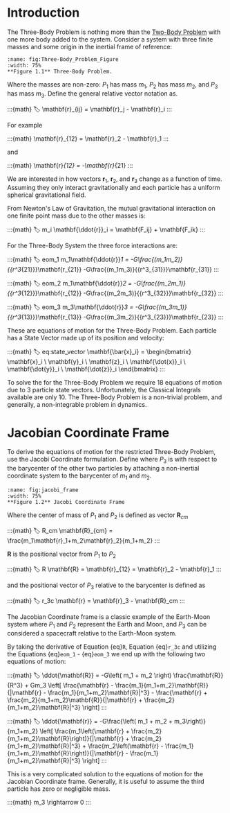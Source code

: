 
# Introduction 

The Three-Body Problem is nothing more than the [Two-Body Problem](../Classical_Orbital_Elements/Two_Body_Problem.md) with one more body added to the system. Consider a system with three finite masses and some origin in the inertial frame of reference:

```{figure} ./images/three-body_image.png
:name: fig:Three-Body_Problem_Figure
:width: 75%
**Figure 1.1** Three-Body Problem.
```


Where the masses are non-zero: $P_1$ has mass $m_1$, $P_2$ has mass $m_2$, and $P_3$ has mass $m_3$. Define the general relative vector notation as.

:::{math}
:label:
\mathbf{r}_{ij} = \mathbf{r}_j - \mathbf{r}_i
:::

For example

:::{math}
\mathbf{r}_{12} = \mathbf{r}_2 - \mathbf{r}_1
:::

and 

:::{math}
\mathbf{r}_{12} = -\mathbf{r}_{21}
:::

We are interested in how vectors $\mathbf{r}_1$, $\mathbf{r}_2$, and $\mathbf{r}_3$ change as a function of time. Assuming they only interact gravitationally and each particle has a uniform spherical gravitational field.

From Newton's Law of Gravitation, the mutual gravitational interaction on one finite point mass due to the other masses is:

:::{math}
:label:
m_i \mathbf{\ddot{r}}_i = \mathbf{F_ij} + \mathbf{F_ik} 
:::

For the Three-Body System the three force interactions are:

:::{math}
:label: eom_1
m_1\mathbf{\ddot{r}}_1 = -G\frac{(m_1m_2)}{{r^3_{21}}}\mathbf{r_{21}} -G\frac{(m_1m_3)}{{r^3_{31}}}\mathbf{r_{31}}
:::

:::{math}
:label: eom_2
m_1\mathbf{\ddot{r}}_2 = -G\frac{(m_2m_1)}{{r^3_{12}}}\mathbf{r_{12}} -G\frac{(m_2m_3)}{{r^3_{32}}}\mathbf{r_{32}}
:::

:::{math}
:label: eom_3
m_3\mathbf{\ddot{r}}_3 = -G\frac{(m_3m_1)}{{r^3_{13}}}\mathbf{r_{13}} -G\frac{(m_3m_2)}{{r^3_{23}}}\mathbf{r_{23}}
:::

These are equations of motion for the Three-Body Problem. 
Each particle has a State Vector made up of its position and velocity:

:::{math}
:label: eq:state_vector
\mathbf{\bar{x}_i} = \begin{bmatrix} 
    \mathbf{x}_i \\ \mathbf{y}_i \\ \mathbf{z}_i \\
    \mathbf{\dot{x}}_i \\ \mathbf{\dot{y}}_i \\ \mathbf{\dot{z}}_i
\end{bmatrix}
:::

To solve the for the Three-Body Problem we require 18 equations of motion due to 3 particle state vectors. Unfortunately, the Classical Integrals available are only 10. The Three-Body Problem is a non-trivial problem, and generally, a non-integrable problem in dynamics. 

# Jacobian Coordinate Frame

To derive the equations of motion for the restricted Three-Body Problem, use the Jacobi Coordinate formulation. Define where $P_3$ is with respect to the barycenter of the other two particles by attaching a non-inertial coordinate system to the barycenter of $m_1$ and $m_2$.

```{figure} ./images/jacobi_frame.png
:name: fig:jacobi_frame
:width: 75%
**Figure 1.2** Jacobi Coordinate Frame
```

Where the center of mass of $P_1$ and $P_2$ is defined as vector $\mathbf{R}_{cm}$

:::{math}
:label: R_cm
\mathbf{R}_{cm} = \frac{m_1\mathbf{r}_1+m_2\mathbf{r}_2}{m_1+m_2}
:::

$\mathbf{R}$ is the positional vector from $P_1$ to $P_2$

:::{math}
:label: R
\mathbf{R} = \mathbf{r}_{12} = \mathbf{r}_2 - \mathbf{r}_1
:::

and the positional vector of $P_3$ relative to the barycenter is defined as

:::{math}
:label: r_3c
\mathbf{r} = \mathbf{r}_3 - \mathbf{R}_cm
:::

The Jacobian Coordinate frame is a classic example of the Earth-Moon system where $P_1$ and $P_2$ represent the Earth and Moon, and $P_3$ can be considered a spacecraft relative to the Earth-Moon system. 

By taking the derivative of Equation {eq}`R`, Equation {eq}`r_3c` and utilizing the Equations {eq}`eom_1` - {eq}`eom_3` we end up with the following two equations of motion:

:::{math}
:label:
\ddot{\mathbf{R}} = -G\left( m_1 + m_2 \right) \frac{\mathbf{R}}{R^3} + Gm_3 \left[ \frac{\mathbf{r} - \frac{m_1}{m_1+m_2}\mathbf{R}}{|\mathbf{r} - \frac{m_1}{m_1+m_2}\mathbf{R}|^3} - \frac{\mathbf{r} + \frac{m_2}{m_1+m_2}\mathbf{R}}{|\mathbf{r} + \frac{m_2}{m_1+m_2}\mathbf{R}|^3} \right]
:::

:::{math}
:label:
\ddot{\mathbf{r}} = -G\frac{\left( m_1 + m_2 + m_3\right)}{m_1+m_2} \left[ \frac{m_1\left(\mathbf{r} + \frac{m_2}{m_1+m_2}\mathbf{R}\right)}{|\mathbf{r} + \frac{m_2}{m_1+m_2}\mathbf{R}|^3} + \frac{m_2\left(\mathbf{r} - \frac{m_1}{m_1+m_2}\mathbf{R}\right)}{|\mathbf{r} - \frac{m_1}{m_1+m_2}\mathbf{R}|^3} \right]
:::

This is a very complicated solution to the equations of motion for the Jacobian Coordinate frame. Generally, it is useful to assume the third particle has zero or negligible mass.

:::{math}
m_3 \rightarrow 0
:::

